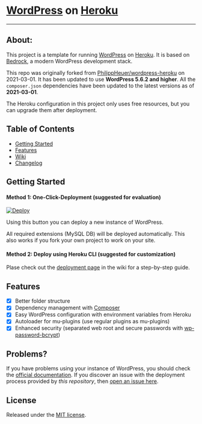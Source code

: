 # [WordPress](https://wordpress.org/) on [Heroku](http://heroku.com)

--------

## About:
This project is a template for running [WordPress](http://wordpress.org/) on [Heroku](http://www.heroku.com/). It is based on [Bedrock](https://roots.io/bedrock/), a modern WordPress development stack.

This repo was originally forked from [PhilippHeuer/wordpress-heroku](https://github.com/PhilippHeuer/wordpress-heroku) on 2021-03-01. 
It has been updated to use **WordPress 5.6.2 and higher**. All the `composer.json` dependencies have been updated to the latest versions as of **2021-03-01**.

The Heroku configuration in this project only uses free resources, but you can upgrade them after deployment.

## Table of Contents
- [Getting Started](#gettingstarted)
- [Features](#features)
- [Wiki](https://github.com/afeique/wordpress-heroku/wiki)
- [Changelog](./CHANGELOG.md)

## Getting Started
#### Method 1: One-Click-Deployment (suggested for evaluation)

[![Deploy](https://www.herokucdn.com/deploy/button.svg)](https://heroku.com/deploy)

Using this button you can deploy a new instance of WordPress.

All required extensions (MySQL DB) will be deployed automatically.
This also works if you fork your own project to work on your site.

#### Method 2: Deploy using Heroku CLI (suggested for customization)
Plase check out the [deployment page](https://github.com/afeique/wordpress-heroku/wiki/Deployment) in the wiki for a step-by-step guide.

## Features
 - [x] Better folder structure
 - [x] Dependency management with [Composer](http://getcomposer.org)
 - [x] Easy WordPress configuration with environment variables from Heroku
 - [x] Autoloader for mu-plugins (use regular plugins as mu-plugins)
 - [x] Enhanced security (separated web root and secure passwords with [wp-password-bcrypt](https://github.com/roots/wp-password-bcrypt))

## Problems?

If you have problems using your instance of WordPress, you should check the [official documentation](https://codex.wordpress.org/).
If you discover an issue with the deployment process provided by *this repository*, then [open an issue here](https://github.com/afeique/wordpress-heroku/issues/new).

## License

Released under the [MIT license](./LICENSE).
